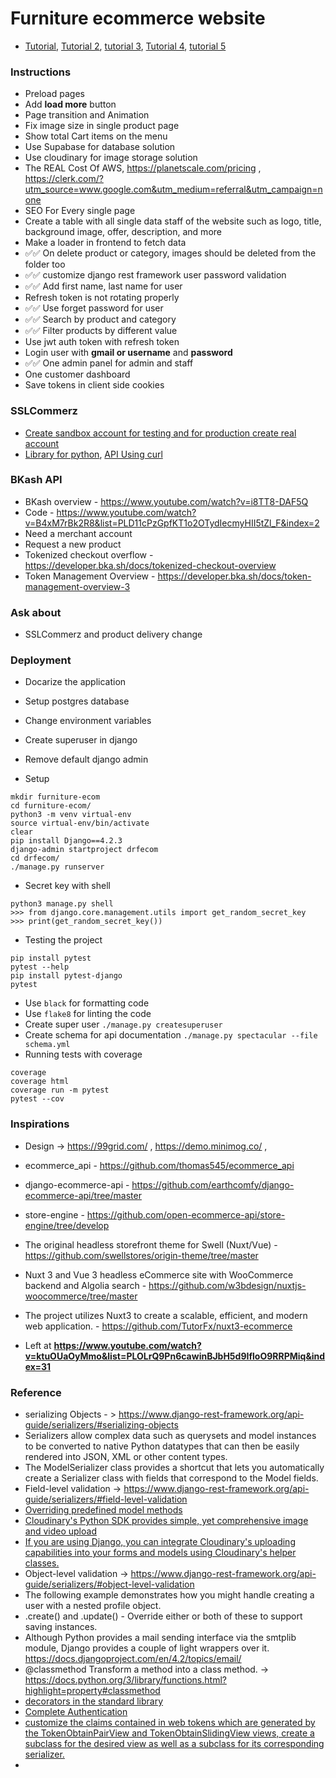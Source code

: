 # Furniture ecommerce website

 - [Tutorial](https://www.youtube.com/watch?v=jUsm_LV4_cE&list=PLOLrQ9Pn6cawinBJbH5d9IfloO9RRPMiq&index=8), [Tutorial 2](https://www.youtube.com/watch?v=EbLEyM9SyZQ&list=PLOLrQ9Pn6cay_cQkyg-WYYiJ_EKU8KWKh), [tutorial 3](https://www.youtube.com/watch?v=tujhGdn1EMI), [Tutorial 4](https://www.youtube.com/watch?v=xjMP0hspNLE&list=PL-51WBLyFTg1gPEHotYAhNAPsisChkyTc), [tutorial 5](https://www.youtube.com/watch?v=lo7lBD9ynVc&t=14s)

### Instructions
 - Preload pages
 - Add **load more** button
 - Page transition and Animation
 - Fix image size in single product page
 - Show total Cart items on the menu
 - Use Supabase for database solution
 - Use cloudinary for image storage solution
 - The REAL Cost Of AWS, https://planetscale.com/pricing , https://clerk.com/?utm_source=www.google.com&utm_medium=referral&utm_campaign=none
 - SEO For Every single page
 - Create a table with all single data staff of the website such as logo, title, background image, offer, description, and more
 - Make a loader in frontend to fetch data
 - ✅✅ On delete product or category, images should be deleted from the folder too
 - ✅✅ customize django rest framework user password validation
 - ✅✅ Add first name, last name for user
 - Refresh token is not rotating properly
 - ✅✅ Use forget password for user
 - ✅✅ Search by product and category
 - ✅✅ Filter products by different value
 - Use jwt auth token with refresh token
 - Login user with **gmail or username** and **password**
 - ✅✅ One admin panel for admin and staff
 - One customer dashboard
 - Save tokens in client side cookies

### SSLCommerz
 - [Create sandbox account for testing and for production create real account](https://developer.sslcommerz.com/doc/v4/)
 - [Library for python](https://github.com/sslcommerz/SSLCommerz-Python), [API Using curl](https://developer.sslcommerz.com/doc/v4/#initiate-payment)

### BKash API
 - BKash overview - https://www.youtube.com/watch?v=i8TT8-DAF5Q
 - Code - https://www.youtube.com/watch?v=B4xM7rBk2R8&list=PLD11cPzGpfKT1o2OTydIecmyHII5tZl_F&index=2
 - Need a merchant account
 - Request a new product
 - Tokenized checkout overflow - https://developer.bka.sh/docs/tokenized-checkout-overview
 - Token Management Overview - https://developer.bka.sh/docs/token-management-overview-3
 

### Ask about
 - SSLCommerz and product delivery change

### Deployment
 - Docarize the application
 - Setup postgres database
 - Change environment variables
 - Create superuser in django
 - Remove default django admin 



 - Setup
 ```
 mkdir furniture-ecom
 cd furniture-ecom/
 python3 -m venv virtual-env
 source virtual-env/bin/activate
 clear
 pip install Django==4.2.3
 django-admin startproject drfecom
 cd drfecom/
 ./manage.py runserver
 ```
 - Secret key with shell
 ```
 python3 manage.py shell
 >>> from django.core.management.utils import get_random_secret_key
 >>> print(get_random_secret_key())
 ```
 - Testing the project
 ```
 pip install pytest
 pytest --help
 pip install pytest-django
 pytest
 ```
 - Use `black` for formatting code
 - Use `flake8` for linting the code
 - Create super user `./manage.py createsuperuser`
 - Create schema for api documentation `./manage.py spectacular --file schema.yml`
 - Running tests with coverage
 ```
 coverage
 coverage html
 coverage run -m pytest
 pytest --cov
 ```

### Inspirations
 - Design -> https://99grid.com/ , https://demo.minimog.co/ , 
 - ecommerce_api - https://github.com/thomas545/ecommerce_api
 - django-ecommerce-api - https://github.com/earthcomfy/django-ecommerce-api/tree/master
 - store-engine - https://github.com/open-ecommerce-api/store-engine/tree/develop
 - The original headless storefront theme for Swell (Nuxt/Vue) - https://github.com/swellstores/origin-theme/tree/master
 - Nuxt 3 and Vue 3 headless eCommerce site with WooCommerce backend and Algolia search - https://github.com/w3bdesign/nuxtjs-woocommerce/tree/master
 - The project utilizes Nuxt3 to create a scalable, efficient, and modern web application. - https://github.com/TutorFx/nuxt3-ecommerce

 - Left at __https://www.youtube.com/watch?v=ktuOUaOyMmo&list=PLOLrQ9Pn6cawinBJbH5d9IfloO9RRPMiq&index=31__

### Reference
 - serializing Objects - > https://www.django-rest-framework.org/api-guide/serializers/#serializing-objects
 - Serializers allow complex data such as querysets and model instances to be converted to native Python datatypes that can then be easily rendered into JSON, XML or other content types.
 - The ModelSerializer class provides a shortcut that lets you automatically create a Serializer class with fields that correspond to the Model fields.
 - Field-level validation -> https://www.django-rest-framework.org/api-guide/serializers/#field-level-validation
 - [Overriding predefined model methods](https://docs.djangoproject.com/en/4.2/topics/db/models/#overriding-predefined-model-methods)
 - [Cloudinary's Python SDK provides simple, yet comprehensive image and video upload](https://cloudinary.com/documentation/django_integration)
 - [If you are using Django, you can integrate Cloudinary's uploading capabilities into your forms and models using Cloudinary's helper classes.](https://cloudinary.com/documentation/django_image_and_video_upload#django_forms_and_models)
 - Object-level validation -> https://www.django-rest-framework.org/api-guide/serializers/#object-level-validation
 - The following example demonstrates how you might handle creating a user with a nested profile object.
 - .create() and .update() - Override either or both of these to support saving instances.
 - Although Python provides a mail sending interface via the smtplib module, Django provides a couple of light wrappers over it. https://docs.djangoproject.com/en/4.2/topics/email/
 - @classmethod Transform a method into a class method. -> https://docs.python.org/3/library/functions.html?highlight=property#classmethod
 - [decorators in the standard library](https://wiki.python.org/moin/Decorators)
 - [Complete Authentication](https://github.com/celiao/django-rest-authemail)
 - [customize the claims contained in web tokens which are generated by the TokenObtainPairView and TokenObtainSlidingView views, create a subclass for the desired view as well as a subclass for its corresponding serializer. ](https://django-rest-framework-simplejwt.readthedocs.io/en/latest/customizing_token_claims.html)
 - 
